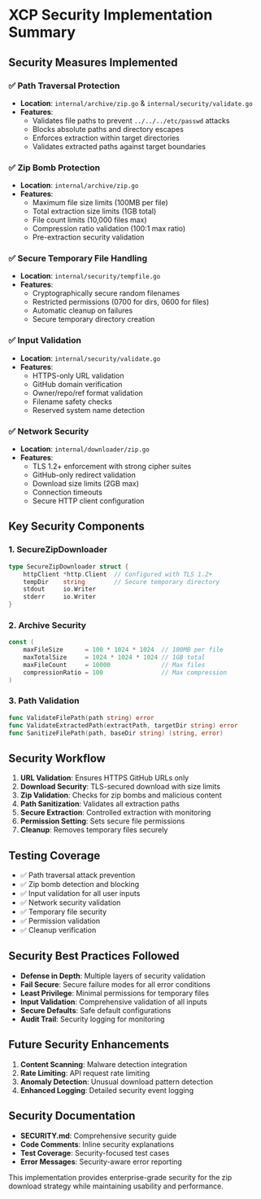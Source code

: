 # XCP Security Implementation Summary

## Security Measures Implemented

### ✅ Path Traversal Protection
- **Location**: `internal/archive/zip.go` & `internal/security/validate.go`
- **Features**:
  - Validates file paths to prevent `../../../etc/passwd` attacks
  - Blocks absolute paths and directory escapes
  - Enforces extraction within target directories
  - Validates extracted paths against target boundaries

### ✅ Zip Bomb Protection
- **Location**: `internal/archive/zip.go`
- **Features**:
  - Maximum file size limits (100MB per file)
  - Total extraction size limits (1GB total)
  - File count limits (10,000 files max)
  - Compression ratio validation (100:1 max ratio)
  - Pre-extraction security validation

### ✅ Secure Temporary File Handling
- **Location**: `internal/security/tempfile.go`
- **Features**:
  - Cryptographically secure random filenames
  - Restricted permissions (0700 for dirs, 0600 for files)
  - Automatic cleanup on failures
  - Secure temporary directory creation

### ✅ Input Validation
- **Location**: `internal/security/validate.go`
- **Features**:
  - HTTPS-only URL validation
  - GitHub domain verification
  - Owner/repo/ref format validation
  - Filename safety checks
  - Reserved system name detection

### ✅ Network Security
- **Location**: `internal/downloader/zip.go`
- **Features**:
  - TLS 1.2+ enforcement with strong cipher suites
  - GitHub-only redirect validation
  - Download size limits (2GB max)
  - Connection timeouts
  - Secure HTTP client configuration

## Key Security Components

### 1. SecureZipDownloader
```go
type SecureZipDownloader struct {
    httpClient *http.Client  // Configured with TLS 1.2+
    tempDir    string        // Secure temporary directory
    stdout     io.Writer
    stderr     io.Writer
}
```

### 2. Archive Security
```go
const (
    maxFileSize      = 100 * 1024 * 1024  // 100MB per file
    maxTotalSize     = 1024 * 1024 * 1024 // 1GB total
    maxFileCount     = 10000              // Max files
    compressionRatio = 100                // Max compression
)
```

### 3. Path Validation
```go
func ValidateFilePath(path string) error
func ValidateExtractedPath(extractPath, targetDir string) error
func SanitizeFilePath(path, baseDir string) (string, error)
```

## Security Workflow

1. **URL Validation**: Ensures HTTPS GitHub URLs only
2. **Download Security**: TLS-secured download with size limits
3. **Zip Validation**: Checks for zip bombs and malicious content
4. **Path Sanitization**: Validates all extraction paths
5. **Secure Extraction**: Controlled extraction with monitoring
6. **Permission Setting**: Sets secure file permissions
7. **Cleanup**: Removes temporary files securely

## Testing Coverage

- ✅ Path traversal attack prevention
- ✅ Zip bomb detection and blocking
- ✅ Input validation for all user inputs
- ✅ Network security validation
- ✅ Temporary file security
- ✅ Permission validation
- ✅ Cleanup verification

## Security Best Practices Followed

- **Defense in Depth**: Multiple layers of security validation
- **Fail Secure**: Secure failure modes for all error conditions
- **Least Privilege**: Minimal permissions for temporary files
- **Input Validation**: Comprehensive validation of all inputs
- **Secure Defaults**: Safe default configurations
- **Audit Trail**: Security logging for monitoring

## Future Security Enhancements

1. **Content Scanning**: Malware detection integration
2. **Rate Limiting**: API request rate limiting
3. **Anomaly Detection**: Unusual download pattern detection
4. **Enhanced Logging**: Detailed security event logging

## Security Documentation

- **SECURITY.md**: Comprehensive security guide
- **Code Comments**: Inline security explanations
- **Test Coverage**: Security-focused test cases
- **Error Messages**: Security-aware error reporting

This implementation provides enterprise-grade security for the zip download strategy while maintaining usability and performance.
